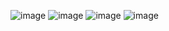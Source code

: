 ![image](https://github.com/user-attachments/assets/552b0e18-821d-4339-ad09-aa321305de26)
![image](https://github.com/user-attachments/assets/56fcb8d3-4736-46fa-aa7f-6ae3200ba0bd)
![image](https://github.com/user-attachments/assets/841f73ec-6b51-4b33-8013-5a764098ab21)
![image](https://github.com/user-attachments/assets/78d042e1-fdad-4e23-99b0-e09dfa690760)
